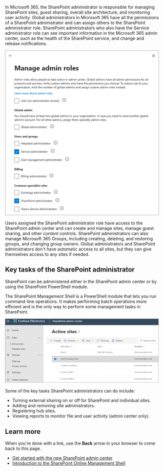In Microsoft 365, the SharePoint administrator is responsible for managing SharePoint sites, guest sharing, overall site architecture, and monitoring user activity.
Global administrators in Microsoft 365 have all the permissions of a SharePoint administrator and can assign others to the SharePoint administrator role. 
SharePoint administrators who also have the Service administrator role can see important information in the Microsoft 365 admin center, such as the health of the SharePoint service, and change and release notifications.

![SharePoint manage admin roles screen](../media/manage-admin-roles.png)

Users assigned the SharePoint administrator role have access to the SharePoint admin center and can create and manage sites, manage guest sharing, and other content controls. SharePoint administrators can also manage Microsoft 365 Groups, including creating, deleting, and restoring groups, and changing group owners. Global administrators and SharePoint administrators don't have automatic access to all sites, but they can give themselves access to any sites if needed.

## Key tasks of the SharePoint administrator

SharePoint can be administered either in the SharePoint admin center or by using the SharePoint PowerShell module.

The SharePoint Management Shell is a PowerShell module that lets you run command-line operations. It makes performing batch operations more efficient and is the only way to perform some management tasks in SharePoint.

![Active sites screen in the SharePoint admin center](../media/active-sites.png)

Some of the key tasks SharePoint administrators can do include:

- Turning external sharing on or off for SharePoint and individual sites.
- Adding and removing site administrators.
- Registering hub sites.
- Viewing reports to monitor file and user activity (admin center only).

## Learn more

When you're done with a link, use the **Back** arrow in your browser to come back to this page.

- [Get started with the new SharePoint admin center](/sharepoint/get-started-new-admin-center)
- [Introduction to the SharePoint Online Management Shell](https://support.office.com/article/Introduction-to-the-SharePoint-Online-Management-Shell-C16941C3-19B4-4710-8056-34C034493429)

